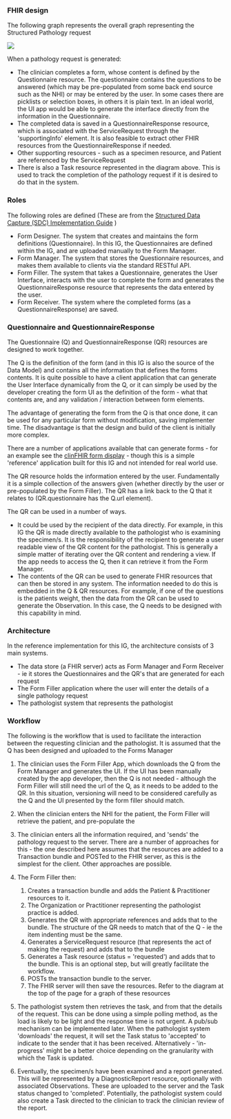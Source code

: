 ### FHIR design

The following graph represents the overall graph representing the Structured Pathology request


<img src="pathrequest.png"/>

When a pathology request is generated:

* The clinician completes a form, whose content is defined by the Questionnaire resource. The questionnaire 
contains the questions to be answered (which may be pre-populated from some back end source such as the NHI) or may be entered by the user. In some cases there are picklists or selection boxes, in others it is plain text. In an ideal world, the UI app would be able to generate the interface directly from the information in the Questionnaire.
* The completed data is saved in a QuestionnaireResponse resource, which is associated with the ServiceRequest through the 'supportingInfo' element. It is also feasible to extract other FHIR resources from the QuestionnaireResponse if needed.
* Other supporting resources - such as a specimen resource, and Patient are referenced by the ServiceRequest
* There is also a Task resource represented in the diagram above. This is used to track the completion of the pathology request if it is desired to do that in the system.

### Roles

The following roles are defined (These are from the [Structured Data Capture (SDC) Implementation Guide](http://hl7.org/fhir/us/sdc/) )

* Form Designer. The system that creates and maintains the form definitions (Questionnaire). In this IG, the Questionnaires are defined within the IG, and are uploaded manually to the Form Manager.
* Form Manager. The system that stores the Questionnaire resources, and makes them available to clients via the standard RESTful API.
* Form Filler. The system that takes a Questionnaire, generates the User Interface, interacts with the user to complete the form and generates the QuestionnaireResponse resource that represents the data entered by the user.
* Form Receiver. The system where the completed forms (as a QuestionnaireResponse) are saved.


### Questionnaire and QuestionnaireResponse

The Questionnaire (Q) and QuestionnaireResponse (QR) resources are designed to work together. 

The Q is the definition of the form (and in this IG is also the source of the Data Model) and contains all the information that defines the forms contents. It is quite possible to have a client application that can generate the User Interface dynamically from the Q, or it can simply be used by the developer creating the form UI as the definition of the form - what that contents are, and any validation / interaction between form elements.

The advantage of generating the form from the Q is that once done, it can be used for any particular form without modification, saving implementer time. The disadvantage is that the design and build of the client is initially more complex.

There are a number of applications available that can generate forms - for an example see the [clinFHIR form display](http://clinfhir.com/QBuilder.html) - though this is a simple 'reference' application built for this IG and not intended for real world use.

The QR resource holds the information entered by the user. Fundamentally it is a simple collection of the answers given (whether directly by the user or pre-populated by the Form Filler). The QR has a link back to the Q that it relates to (QR.questionnaire has the Q.url element).

The QR can be used in a number of ways.

* It could be used by the recipient of the data directly. For example, in this IG the QR is made directly available to the pathologist who is examining the specimen/s. It is the responsibility of the recipient to generate a user readable view of the QR content for the pathologist. This is generally a simple matter of iterating over the QR content and rendering a view. If the app needs to access the Q, then it can retrieve it from the Form Manager.
* The contents of the QR can be used to generate FHIR resources that can then be stored in any system. The information needed to do this is embedded in the Q & QR resources. For example, if one of the questions is the patients weight, then the data from the QR can be used to generate the Observation. In this case, the Q needs to be designed with this capability in mind.





### Architecture

In the reference implementation for this IG, the architecture consists of 3 main systems.

* The data store (a FHIR server) acts as Form Manager and Form Receiver - ie it stores the Questionnaires and the QR's that are generated for each request
* The Form Filler application where the user will enter the details of a single pathology request
* The pathologist system that represents the pathologist 


### Workflow

The following is the workflow that is used to facilitate the interaction between the requesting clinician and the pathologist. It is assumed that the Q has been designed and uploaded to the Forms Manager

1. The clinician uses the Form Filler App, which downloads the Q from the Form Manager and generates the UI. If the UI has been manually created by the app developer, then the Q is not needed - although the Form Filler will still need the url of the Q, as it needs to be added to the QR. In this situation, versioning will need to be considered carefully as the Q and the UI presented by the form filler should match.

1. When the clinician enters the NHI for the patient, the Form Filler will retrieve the patient, and pre-populate the 

2. The clinician enters all the information required, and 'sends' the pathology request to the server. There are a number of approaches for this - the one described here assumes that the resources are added to a Transaction bundle and POSTed to the FHIR server, as this is the simplest for the client. Other approaches are possible.

3. The Form Filler then:
   1. Creates a transaction bundle and adds the Patient & Practitioner resources to it. 
   2. The Organization or Practitioner representing the pathologist practice is added. 
   3. Generates the QR with appropriate references and adds that to the bundle. The structure of the QR needs to match that of the Q - ie the item indenting must be the same.
   4. Generates a ServiceRequest resource (that represents the act of making the request) and adds that to the bundle
   5. Generates a Task resource (status = 'requested') and adds that to the bundle. This is an optional step, but will greatly facilitate the workflow.
   6. POSTs the transaction bundle to the server.
   7. The FHIR server will then save the resources. Refer to the diagram at the top of the page for a graph of these resources

4. The pathologist system then retrieves the task, and from that the details of the request. This can be done using a simple polling method, as the load is likely to be light and the response time is not urgent. A pub/sub mechanism can be implemented later. When the pathologist system 'downloads' the request, it will set the Task status to 'accepted' to indicate to the sender that it has been received. Alternatively - 'in-progress' might be a better choice depending on the granularity with which the Task is updated.

5. Eventually, the specimen/s have been examined and a report generated. This will be represented by a DiagnosticReport resource, optionally with associated Observations. These are uploaded to the server and the Task status changed to 'completed'. Potentially, the pathologist system could also create a Task directed to the clinician to track the clinician review of the report.

